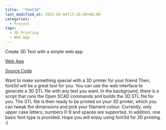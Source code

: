 ```yaml
---
title:  "font3d"
last_modified_at: 2015-03-04T17:18:00+08:00
categories:
  - Project
tags:
  - 3D Printing
  - Web App
---
```

Create 3D Text with a simple web app

[Web App](http://font3d.cameronlai.com/)

[Source Code]("https://github.com/cameronlai/font3d)

Want to make something special with a 3D printer for your friend Then, font3d will be a great tool for you. You can use the web interface to generate a 3D STL file with any text you want. In the background, there is a script that runs the Open SCAD commands and builds the 3D STL file for you. The STL file is then ready to be printed on your 3D printer, which you can tweak the dimensions and pick your filament colour. Currently, only upper case letters, numbers 0-9 and spaces are supported. In addition, one basic font type is provided. Hope you will enjoy using font3d for 3D printing. :)